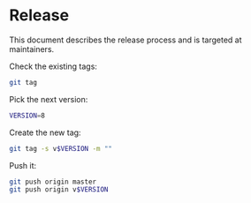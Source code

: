 # Release

This document describes the release process and is targeted at maintainers.

Check the existing tags:

```sh
git tag
```

Pick the next version:

```sh
VERSION=8
```

Create the new tag:

```sh
git tag -s v$VERSION -m ""
```

Push it:

```sh
git push origin master
git push origin v$VERSION
```

